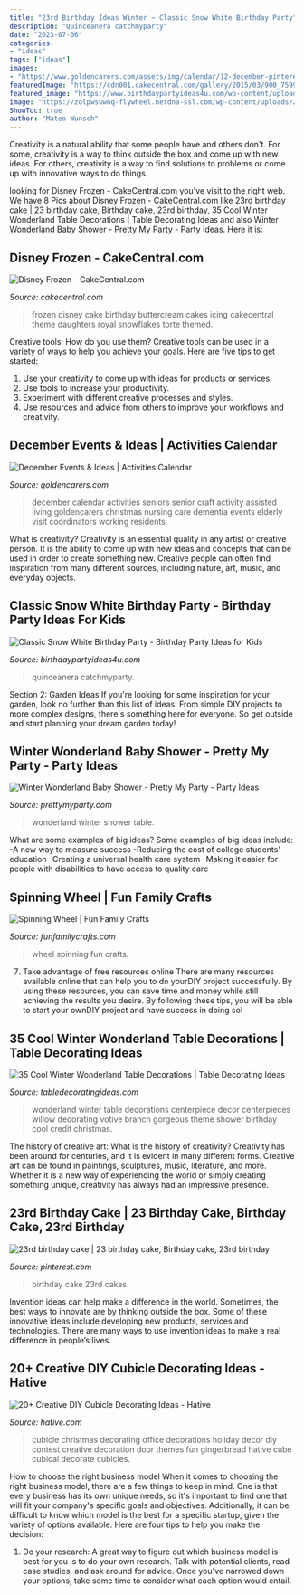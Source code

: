 ```yaml
---
title: "23rd Birthday Ideas Winter ~ Classic Snow White Birthday Party"
description: "Quinceanera catchmyparty"
date: "2023-07-06"
categories:
- "ideas"
tags: ["ideas"]
images:
- "https://www.goldencarers.com/assets/img/calendar/12-december-pinterest.jpg"
featuredImage: "https://cdn001.cakecentral.com/gallery/2015/03/900_759939S9rs_disney-frozen.jpg"
featured_image: "https://www.birthdaypartyideas4u.com/wp-content/uploads/2016/05/Classic-Snow-White-Birthday-Party-Tutu-600x800.jpg"
image: "https://zolpwsuwoq-flywheel.netdna-ssl.com/wp-content/uploads/2020/02/Winter-Wonderland-Baby-Shower.jpg"
ShowToc: true
author: "Mateo Wunsch"
---
```



Creativity is a natural ability that some people have and others don't. For some, creativity is a way to think outside the box and come up with new ideas. For others, creativity is a way to find solutions to problems or come up with innovative ways to do things.

	

		
looking for Disney Frozen - CakeCentral.com you've visit to the right web. We have 8 Pics about Disney Frozen - CakeCentral.com like 23rd birthday cake | 23 birthday cake, Birthday cake, 23rd birthday, 35 Cool Winter Wonderland Table Decorations | Table Decorating Ideas and also Winter Wonderland Baby Shower - Pretty My Party - Party Ideas. Here it is:
		
    
## Disney Frozen - CakeCentral.com

<img loading=lazy src="https://cdn001.cakecentral.com/gallery/2015/03/900_759939S9rs_disney-frozen.jpg" onerror="this.onerror=null;this.src='https://tse1.mm.bing.net/th?id=OIP.ttR5zhd0yryKyndZNDeD1wHaJ4&amp;pid=15.1';" alt="Disney Frozen - CakeCentral.com">

_Source: cakecentral.com_

>frozen disney cake birthday buttercream cakes icing cakecentral theme daughters royal snowflakes torte themed. 

	

Creative tools: How do you use them?
Creative tools can be used in a variety of ways to help you achieve your goals. Here are five tips to get started: 
1. Use your creativity to come up with ideas for products or services.
2. Use tools to increase your productivity.
3. Experiment with different creative processes and styles.
4. Use resources and advice from others to improve your workflows and creativity.

    
## December Events &amp; Ideas | Activities Calendar

<img loading=lazy src="https://www.goldencarers.com/assets/img/calendar/12-december-pinterest.jpg" onerror="this.onerror=null;this.src='https://tse1.mm.bing.net/th?id=OIP.8xO4TywZTM_MfOcrDKGxqQHaMP&amp;pid=15.1';" alt="December Events &amp; Ideas | Activities Calendar">

_Source: goldencarers.com_

>december calendar activities seniors senior craft activity assisted living goldencarers christmas nursing care dementia events elderly visit coordinators working residents. 

	

What is creativity?
Creativity is an essential quality in any artist or creative person. It is the ability to come up with new ideas and concepts that can be used in order to create something new. Creative people can often find inspiration from many different sources, including nature, art, music, and everyday objects.

    
## Classic Snow White Birthday Party - Birthday Party Ideas For Kids

<img loading=lazy src="https://www.birthdaypartyideas4u.com/wp-content/uploads/2016/05/Classic-Snow-White-Birthday-Party-Tutu-600x800.jpg" onerror="this.onerror=null;this.src='https://tse4.mm.bing.net/th?id=OIP.xujg8-xVZfZRA-um-CQJlgHaJ4&amp;pid=15.1';" alt="Classic Snow White Birthday Party - Birthday Party Ideas for Kids">

_Source: birthdaypartyideas4u.com_

>quinceanera catchmyparty. 

	

Section 2: Garden Ideas
If you're looking for some inspiration for your garden, look no further than this list of ideas. From simple DIY projects to more complex designs, there's something here for everyone. So get outside and start planning your dream garden today!

    
## Winter Wonderland Baby Shower - Pretty My Party - Party Ideas

<img loading=lazy src="https://zolpwsuwoq-flywheel.netdna-ssl.com/wp-content/uploads/2020/02/Winter-Wonderland-Baby-Shower.jpg" onerror="this.onerror=null;this.src='https://tse2.mm.bing.net/th?id=OIP.vH9BAtas8PXmAm00BjtrjgHaE7&amp;pid=15.1';" alt="Winter Wonderland Baby Shower - Pretty My Party - Party Ideas">

_Source: prettymyparty.com_

>wonderland winter shower table. 

	

What are some examples of big ideas?
Some examples of big ideas include: 
-A new way to measure success 
-Reducing the cost of college students' education 
-Creating a universal health care system
-Making it easier for people with disabilities to have access to quality care

    
## Spinning Wheel | Fun Family Crafts

<img loading=lazy src="https://funfamilycrafts.com/wp-content/uploads/2013/05/spinning_wheel.jpg" onerror="this.onerror=null;this.src='https://tse3.mm.bing.net/th?id=OIP.0WskA3vro5ba4t6SWVRTugAAAA&amp;pid=15.1';" alt="Spinning Wheel | Fun Family Crafts">

_Source: funfamilycrafts.com_

>wheel spinning fun crafts. 

	

7) Take advantage of free resources online
There are many resources available online that can help you to do yourDIY project successfully. By using these resources, you can save time and money while still achieving the results you desire. By following these tips, you will be able to start your ownDIY project and have success in doing so!

    
## 35 Cool Winter Wonderland Table Decorations | Table Decorating Ideas

<img loading=lazy src="https://s-media-cache-ak0.pinimg.com/originals/f3/dc/58/f3dc58b2bfea37c8fc23a380244090c5.jpg" onerror="this.onerror=null;this.src='https://tse3.mm.bing.net/th?id=OIP.uOxPwFXMC7WDdxiO_HBSvgHaLH&amp;pid=15.1';" alt="35 Cool Winter Wonderland Table Decorations | Table Decorating Ideas">

_Source: tabledecoratingideas.com_

>wonderland winter table decorations centerpiece decor centerpieces willow decorating votive branch gorgeous theme shower birthday cool credit christmas. 

	

The history of creative art: What is the history of creativity?
Creativity has been around for centuries, and it is evident in many different forms. Creative art can be found in paintings, sculptures, music, literature, and more. Whether it is a new way of experiencing the world or simply creating something unique, creativity has always had an impressive presence.

    
## 23rd Birthday Cake | 23 Birthday Cake, Birthday Cake, 23rd Birthday

<img loading=lazy src="https://i.pinimg.com/736x/94/b1/f6/94b1f6328b70504ad2378eb971bbe0e5--rd-birthday-cakes-birthdays.jpg" onerror="this.onerror=null;this.src='https://tse1.mm.bing.net/th?id=OIP.w9qiXC9e5P63M1v-HI4zIAHaJ4&amp;pid=15.1';" alt="23rd birthday cake | 23 birthday cake, Birthday cake, 23rd birthday">

_Source: pinterest.com_

>birthday cake 23rd cakes. 

	

Invention ideas can help make a difference in the world. Sometimes, the best ways to innovate are by thinking outside the box. Some of these innovative ideas include developing new products, services and technologies. There are many ways to use invention ideas to make a real difference in people’s lives.

    
## 20+ Creative DIY Cubicle Decorating Ideas - Hative

<img loading=lazy src="https://hative.com/wp-content/uploads/2014/06/cubicle-decorating-ideas/15-office-cubicle-decorating-ideas.jpg" onerror="this.onerror=null;this.src='https://tse4.mm.bing.net/th?id=OIP.3yAIeV4G_770hPlbEuXhQgHaJ4&amp;pid=15.1';" alt="20+ Creative DIY Cubicle Decorating Ideas - Hative">

_Source: hative.com_

>cubicle christmas decorating office decorations holiday decor diy contest creative decoration door themes fun gingerbread hative cube cubical decorate cubicles. 

	

How to choose the right business model
When it comes to choosing the right business model, there are a few things to keep in mind. One is that every business has its own unique needs, so it's important to find one that will fit your company's specific goals and objectives. Additionally, it can be difficult to know which model is the best for a specific startup, given the variety of options available. Here are four tips to help you make the decision: 
1) Do your research: A great way to figure out which business model is best for you is to do your own research. Talk with potential clients, read case studies, and ask around for advice. Once you've narrowed down your options, take some time to consider what each option would entail.

